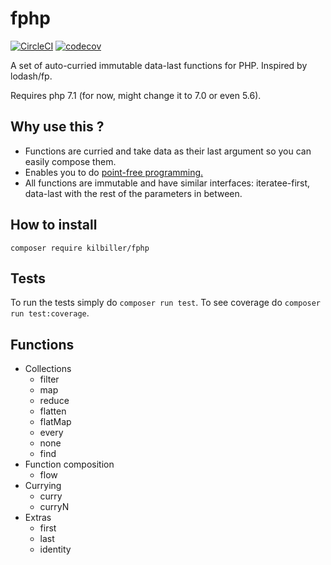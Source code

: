 # fphp

[![CircleCI](https://circleci.com/gh/kilbiller/fphp.svg?style=shield&circle-token=aefb7d59b512e8ea98b5e24f931f84aa40f4f083)](https://circleci.com/gh/kilbiller/fphp)
[![codecov](https://codecov.io/gh/kilbiller/fphp/branch/master/graph/badge.svg)](https://codecov.io/gh/kilbiller/fphp)

A set of auto-curried immutable data-last functions for PHP. Inspired by lodash/fp.

Requires php 7.1 (for now, might change it to 7.0 or even 5.6).

## Why use this ?

* Functions are curried and take data as their last argument so you can easily compose them.
* Enables you to do [point-free programming.](https://en.wikipedia.org/wiki/Tacit_programming)
* All functions are immutable and have similar interfaces: iteratee-first, data-last with the rest of the parameters in between.

## How to install

```composer require kilbiller/fphp```

## Tests

To run the tests simply do ```composer run test```.
To see coverage do ```composer run test:coverage```.

## Functions

- Collections
	- filter
	- map
	- reduce
	- flatten
	- flatMap
	- every
	- none
	- find
- Function composition
	- flow
- Currying
	- curry
	- curryN
- Extras
	- first
	- last
	- identity
